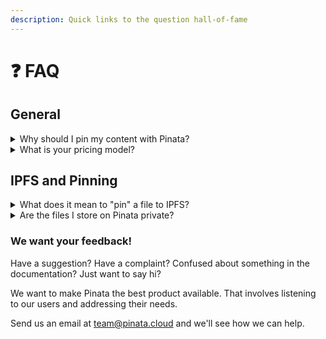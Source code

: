 ```yaml
---
description: Quick links to the question hall-of-fame
---
```


# ❓ FAQ

## General

<details>

<summary>Why should I pin my content with Pinata?</summary>

We get it, building distributed software is hard. Each thing you don't have to worry about saves valuable engineering time and money.

When you pin your content to IPFS with Pinata, you get the peace of mind in knowing that your content will always be online.

Our customers don't have to worry about maintaining and monitoring their own IPFS nodes. We do it for them.

In addition to keeping your content online, we also provide a variety of easy tools to give you better insight into the content you're pinning on IPFS.

_Refer to_ [_'Why Pinata'_](start-here/introduction-to-pinata/why-pinata.md) _to find out what sets up apart from the rest_ :raised\_hands:_._

</details>

<details>

<summary>What is your pricing model?</summary>

Check out our pricing page [here](https://pinata.cloud/pricing).

</details>

## IPFS and Pinning

<details>

<summary>What does it mean to "pin" a file to IPFS?</summary>

Refer to [ipfs-pinning.md](basic-knowledge/what-is-ipfs/ipfs-pinning.md "mention") to learn what pinning in the context of IPFS means.

</details>

<details>

<summary>Are the files I store on Pinata private?</summary>

While Pinata doesn't share what's stored on our system with anybody, IPFS itself is a public network.

This means that any content added to the public IPFS network is discoverable by anybody using the network.

Fortunately, Pinata allows users to programmatically store their files as _private._ Our private file functionality gives you full control over who can access a file and when, without compromising on IPFS's content addressability.

</details>

### We want your feedback!

Have a suggestion? Have a complaint? Confused about something in the documentation? Just want to say hi?

We want to make Pinata the best product available. That involves listening to our users and addressing their needs.

Send us an email at [team@pinata.cloud](mailto:team@pinata.cloud) and we'll see how we can help.
